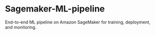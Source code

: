 # Sagemaker-ML-pipeline
End-to-end ML pipeline on Amazon SageMaker for training, deployment, and monitoring.
